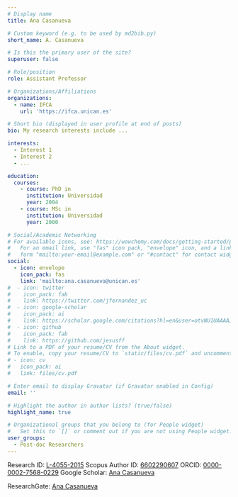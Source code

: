 ```yaml
---
# Display name
title: Ana Casanueva

# Custom keyword (e.g. to be used by md2bib.py)
short_name: A. Casanueva

# Is this the primary user of the site?
superuser: false

# Role/position
role: Assistant Professor

# Organizations/Affiliations
organizations:
  - name: IFCA
    url: 'https://ifca.unican.es'

# Short bio (displayed in user profile at end of posts)
bio: My research interests include ...

interests:
  - Interest 1
  - Interest 2
  - ...

education:
  courses:
    - course: PhD in 
      institution: Universidad 
      year: 2004
    - course: MSc in 
      institution: Universidad 
      year: 2000

# Social/Academic Networking
# For available icons, see: https://wowchemy.com/docs/getting-started/page-builder/#icons
#   For an email link, use "fas" icon pack, "envelope" icon, and a link in the
#   form "mailto:your-email@example.com" or "#contact" for contact widget.
social:
  - icon: envelope
    icon_pack: fas
    link: 'mailto:ana.casanueva@unican.es'
#  - icon: twitter
#    icon_pack: fab
#    link: https://twitter.com/jfernandez_uc
#  - icon: google-scholar
#    icon_pack: ai
#    link: https://scholar.google.com/citations?hl=en&user=otvNU1UAAAAJ&view_op=list_works&sortby=pubdate
#  - icon: github
#    icon_pack: fab
#    link: https://github.com/jesusff
# Link to a PDF of your resume/CV from the About widget.
# To enable, copy your resume/CV to `static/files/cv.pdf` and uncomment the lines below.
# - icon: cv
#   icon_pack: ai
#   link: files/cv.pdf

# Enter email to display Gravatar (if Gravatar enabled in Config)
email: ''

# Highlight the author in author lists? (true/false)
highlight_name: true

# Organizational groups that you belong to (for People widget)
#   Set this to `[]` or comment out if you are not using People widget.
user_groups:
  - Post-doc Researchers
---
```


Research ID: <a href="http://www.researcherid.com/rid/L-4055-2015">L-4055-2015</a>
Scopus Author ID: <a href="http://www.scopus.com/inward/authorDetails.url?authorID=6602290607&partnerID=MN8TOARS">6602290607</a>
ORCID: <a href="https://orcid.org/0000-0002-7568-0229">0000-0002-7568-0229</a>
Google Scholar: <a href="https://scholar.google.es/citations?user=whZkXUEAAAAJ&hl">Ana Casanueva</a>

ResearchGate: <a href="https://www.researchgate.net/profile/A_Casanueva">Ana Casanueva</a>
